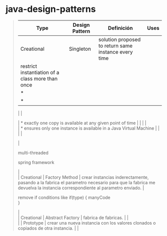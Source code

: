 # java-design-patterns

> | Type | Design Pattern | Definición | Uses |
> | --- | --- | --- | --- |
> | Creational | Singleton | solution proposed to return same instance every time  
> restrict instantiation of a class more than once |   |
> | \*  |   |   |   |
> | \*  |   |   |   |
> 
> | |
> 
> | \* exactly one copy is available at any given point of time | | | |  
> | \* ensures only one instance is available in a Java Virtual Machine | | | |
> 
> |
> 
> multi-threaded
> 
> spring framework
> 
> |  
> | Creational | Factory Method | crear instancias inderectamente, pasando a la fabrica el parametro necesario para que la fabrica me devuelva la instancia correspondiente al parametro enviado. |
> 
> remove if conditions like if(type) { manyCode  
> }
> 
> |  
> | Creational | Abstract Factory | fabrica de fabricas. | |  
> | | Prototype | crear una nueva instancia con los valores clonados o copiados de otra instancia. | |
